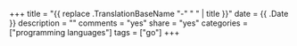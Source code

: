 +++
title = "{{ replace .TranslationBaseName "-" " " | title }}"
date = {{ .Date }}
description = ""
comments = "yes"
share = "yes"
categories = ["programming languages"]
tags = ["go"]
+++
